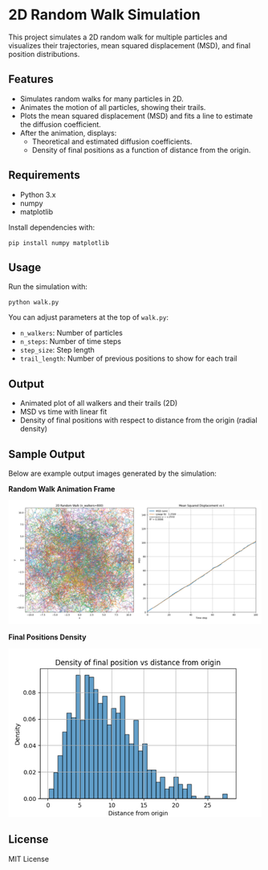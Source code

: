 # 2D Random Walk Simulation

This project simulates a 2D random walk for multiple particles and visualizes their trajectories, mean squared displacement (MSD), and final position distributions.

## Features
- Simulates random walks for many particles in 2D.
- Animates the motion of all particles, showing their trails.
- Plots the mean squared displacement (MSD) and fits a line to estimate the diffusion coefficient.
- After the animation, displays:
  - Theoretical and estimated diffusion coefficients.
  - Density of final positions as a function of distance from the origin.

## Requirements
- Python 3.x
- numpy
- matplotlib

Install dependencies with:
```
pip install numpy matplotlib
```

## Usage
Run the simulation with:
```
python walk.py
```

You can adjust parameters at the top of `walk.py`:
- `n_walkers`: Number of particles
- `n_steps`: Number of time steps
- `step_size`: Step length
- `trail_length`: Number of previous positions to show for each trail

## Output
- Animated plot of all walkers and their trails (2D)
- MSD vs time with linear fit
- Density of final positions with respect to distance from the origin (radial density)

## Sample Output
Below are example output images generated by the simulation:

**Random Walk Animation Frame**

![Random Walk](random-walk.png)

**Final Positions Density**

![Final Positions](final-positions.png)

## License
MIT License
